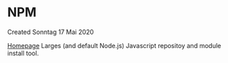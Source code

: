 # NPM
Created Sonntag 17 Mai 2020

[Homepage](https://www.npmjs.com/)
Larges (and default Node.js) Javascript repositoy and module install tool.


